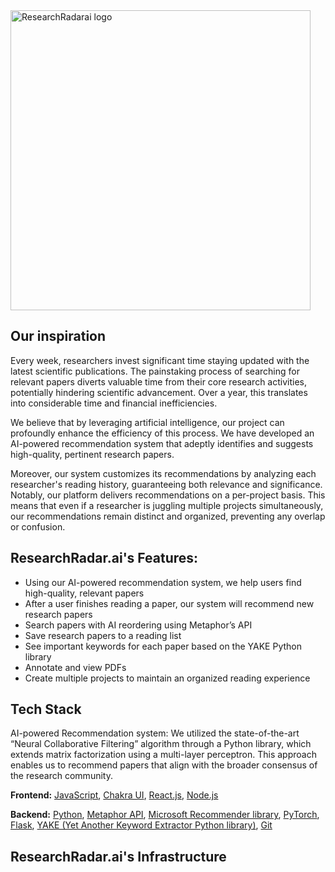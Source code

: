 <img width="480" alt="ResearchRadarai logo" src="https://github.com/researchRadar-ai/.github/assets/57195399/3f425a75-ec4f-4498-a6bf-ea2665fafefd">

## Our inspiration
Every week, researchers invest significant time staying updated with the latest scientific publications. The painstaking process of searching for relevant papers diverts valuable time from their core research activities, potentially hindering scientific advancement. Over a year, this translates into considerable time and financial inefficiencies.

We believe that by leveraging artificial intelligence, our project can profoundly enhance the efficiency of this process. We have developed an AI-powered recommendation system that adeptly identifies and suggests high-quality, pertinent research papers.

Moreover, our system customizes its recommendations by analyzing each researcher's reading history, guaranteeing both relevance and significance. Notably, our platform delivers recommendations on a per-project basis. This means that even if a researcher is juggling multiple projects simultaneously, our recommendations remain distinct and organized, preventing any overlap or confusion.

## ResearchRadar.ai's Features:
- Using our AI-powered recommendation system, we help users find high-quality, relevant papers
- After a user finishes reading a paper, our system will recommend new research papers
- Search papers with AI reordering using Metaphor’s API
- Save research papers to a reading list
- See important keywords for each paper based on the YAKE Python library
- Annotate and view PDFs
- Create multiple projects to maintain an organized reading experience

## Tech Stack
AI-powered Recommendation system: We utilized the state-of-the-art “Neural Collaborative Filtering” algorithm through a Python library, which extends matrix factorization using a multi-layer perceptron. This approach enables us to recommend papers that align with the broader consensus of the research community.

**Frontend:** [JavaScript](https://developer.mozilla.org/en-US/docs/Web/JavaScript), [Chakra UI](https://chakra-ui.com/), [React.js](https://react.dev/), [Node.js](https://nodejs.org/en)

**Backend:** [Python](https://www.python.org/), [Metaphor API](https://metaphor.systems/), [Microsoft Recommender library](https://github.com/recommenders-team/recommenders), [PyTorch](https://pytorch.org/), [Flask](https://flask.palletsprojects.com/en/2.3.x/), [YAKE (Yet Another Keyword Extractor Python library)](https://liaad.github.io/yake/), [Git](https://git-scm.com/)

## ResearchRadar.ai's Infrastructure





<!--

**Here are some ideas to get you started:**

🙋‍♀️ A short introduction - what is your organization all about?
🌈 Contribution guidelines - how can the community get involved?
👩‍💻 Useful resources - where can the community find your docs? Is there anything else the community should know?
🍿 Fun facts - what does your team eat for breakfast?
🧙 Remember, you can do mighty things with the power of [Markdown](https://docs.github.com/github/writing-on-github/getting-started-with-writing-and-formatting-on-github/basic-writing-and-formatting-syntax)
-->

